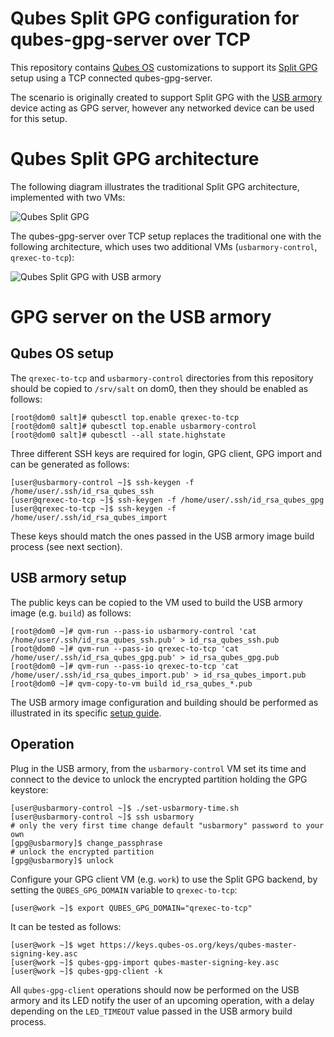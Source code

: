 # Qubes Split GPG configuration for qubes-gpg-server over TCP

This repository contains [Qubes OS](https://www.qubes-os.org) customizations to
support its [Split GPG](https://www.qubes-os.org/doc/split-gpg/) setup using a
TCP connected qubes-gpg-server.

The scenario is originally created to support Split GPG with the
[USB armory](https://inversepath.com/usbarmory) device acting as GPG server,
however any networked device can be used for this setup.


# Qubes Split GPG architecture

The following diagram illustrates the traditional Split GPG architecture,
implemented with two VMs:

![Qubes Split GPG](https://raw.githubusercontent.com/inversepath/qubes-qrexec-to-tcp/master/images/split-gpg.svg)

The qubes-gpg-server over TCP setup replaces the traditional one with the
following architecture, which uses two additional VMs (`usbarmory-control`,
`qrexec-to-tcp`):

![Qubes Split GPG with USB armory](https://raw.githubusercontent.com/inversepath/qubes-qrexec-to-tcp/master/images/qrexec-to-tcp.svg)

# GPG server on the USB armory

## Qubes OS setup

The `qrexec-to-tcp` and `usbarmory-control` directories from this repository
should be copied to `/srv/salt` on dom0, then they should be enabled as
follows:

```
[root@dom0 salt]# qubesctl top.enable qrexec-to-tcp
[root@dom0 salt]# qubesctl top.enable usbarmory-control
[root@dom0 salt]# qubesctl --all state.highstate
```

Three different SSH keys are required for login, GPG client, GPG import and can
be generated as follows:

```
[user@usbarmory-control ~]$ ssh-keygen -f /home/user/.ssh/id_rsa_qubes_ssh
[user@qrexec-to-tcp ~]$ ssh-keygen -f /home/user/.ssh/id_rsa_qubes_gpg
[user@qrexec-to-tcp ~]$ ssh-keygen -f /home/user/.ssh/id_rsa_qubes_import
```

These keys should match the ones passed in the USB armory image build process
(see next section).

## USB armory setup

The public keys can be copied to the VM used to build the USB armory image
(e.g. `build`) as follows:

```
[root@dom0 ~]# qvm-run --pass-io usbarmory-control 'cat /home/user/.ssh/id_rsa_qubes_ssh.pub' > id_rsa_qubes_ssh.pub
[root@dom0 ~]# qvm-run --pass-io qrexec-to-tcp 'cat /home/user/.ssh/id_rsa_qubes_gpg.pub' > id_rsa_qubes_gpg.pub
[root@dom0 ~]# qvm-run --pass-io qrexec-to-tcp 'cat /home/user/.ssh/id_rsa_qubes_import.pub' > id_rsa_qubes_import.pub
[root@dom0 ~]# qvm-copy-to-vm build id_rsa_qubes_*.pub
```

The USB armory image configuration and building should be performed as
illustrated in its specific
[setup guide](https://github.com/inversepath/usbarmory/blob/master/software/buildroot/README-Qubes_Split_GPG.md).

## Operation

Plug in the USB armory, from the `usbarmory-control` VM set its time and
connect to the device to unlock the encrypted partition holding the GPG
keystore:

```
[user@usbarmory-control ~]$ ./set-usbarmory-time.sh
[user@usbarmory-control ~]$ ssh usbarmory
# only the very first time change default "usbarmory" password to your own
[gpg@usbarmory]$ change_passphrase
# unlock the encrypted partition
[gpg@usbarmory]$ unlock
```

Configure your GPG client VM (e.g. `work`) to use the Split GPG backend, by
setting the `QUBES_GPG_DOMAIN` variable to `qrexec-to-tcp`:

```
[user@work ~]$ export QUBES_GPG_DOMAIN="qrexec-to-tcp"
```

It can be tested as follows:

```
[user@work ~]$ wget https://keys.qubes-os.org/keys/qubes-master-signing-key.asc
[user@work ~]$ qubes-gpg-import qubes-master-signing-key.asc
[user@work ~]$ qubes-gpg-client -k
```

All `qubes-gpg-client` operations should now be performed on the USB armory and
its LED notify the user of an upcoming operation, with a delay depending on the
`LED_TIMEOUT` value passed in the USB armory build process.
